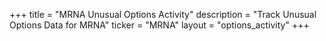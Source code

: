 +++
title = "MRNA Unusual Options Activity"
description = "Track Unusual Options Data for MRNA"
ticker = "MRNA"
layout = "options_activity"
+++

